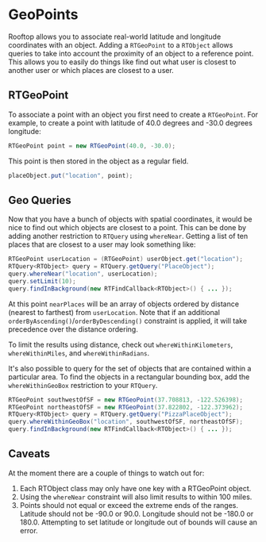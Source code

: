 # GeoPoints

Rooftop allows you to associate real-world latitude and longitude coordinates with an object.  Adding a `RTGeoPoint` to a `RTObject` allows queries to take into account the proximity of an object to a reference point.  This allows you to easily do things like find out what user is closest to another user or which places are closest to a user.

## RTGeoPoint

To associate a point with an object you first need to create a `RTGeoPoint`.  For example, to create a point with latitude of 40.0 degrees and -30.0 degrees longitude:

```java
RTGeoPoint point = new RTGeoPoint(40.0, -30.0);
```

This point is then stored in the object as a regular field.

```java
placeObject.put("location", point);
```

## Geo Queries

Now that you have a bunch of objects with spatial coordinates, it would be nice to find out which objects are closest to a point.  This can be done by adding another restriction to `RTQuery` using `whereNear`.  Getting a list of ten places that are closest to a user may look something like:

```java
RTGeoPoint userLocation = (RTGeoPoint) userObject.get("location");
RTQuery<RTObject> query = RTQuery.getQuery("PlaceObject");
query.whereNear("location", userLocation);
query.setLimit(10);
query.findInBackground(new RTFindCallback<RTObject>() { ... });
```

At this point `nearPlaces` will be an array of objects ordered by distance (nearest to farthest) from `userLocation`. Note that if an additional `orderByAscending()`/`orderByDescending()` constraint is applied, it will take precedence over the distance ordering.

To limit the results using distance, check out `whereWithinKilometers`, `whereWithinMiles`, and `whereWithinRadians`.

It's also possible to query for the set of objects that are contained within a particular area.  To find the objects in a rectangular bounding box, add the `whereWithinGeoBox` restriction to your `RTQuery`.

```java
RTGeoPoint southwestOfSF = new RTGeoPoint(37.708813, -122.526398);
RTGeoPoint northeastOfSF = new RTGeoPoint(37.822802, -122.373962);
RTQuery<RTObject> query = RTQuery.getQuery("PizzaPlaceObject");
query.whereWithinGeoBox("location", southwestOfSF, northeastOfSF);
query.findInBackground(new RTFindCallback<RTObject>() { ... });
```

## Caveats

At the moment there are a couple of things to watch out for:

1.  Each RTObject class may only have one key with a RTGeoPoint object.
2.  Using the `whereNear` constraint will also limit results to within 100 miles.
3.  Points should not equal or exceed the extreme ends of the ranges.  Latitude should not be -90.0 or 90.0.  Longitude should not be -180.0 or 180.0.  Attempting to set latitude or longitude out of bounds will cause an error.

